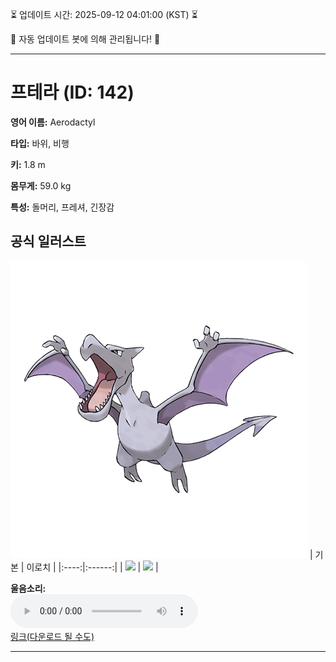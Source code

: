 
⏳ 업데이트 시간: 2025-09-12 04:01:00 (KST) ⏳

🤖 자동 업데이트 봇에 의해 관리됩니다! 🤖

---

# 프테라 (ID: 142)
**영어 이름:** Aerodactyl

**타입:** 바위, 비행

**키:** 1.8 m

**몸무게:** 59.0 kg

**특성:** 돌머리, 프레셔, 긴장감

## 공식 일러스트
![](https://raw.githubusercontent.com/PokeAPI/sprites/master/sprites/pokemon/other/official-artwork/142.png)
| 기본 | 이로치 |
|:----:|:------:|
| <img src="http://play.pokemonshowdown.com/sprites/ani/aerodactyl.gif" width="200"> | <img src="http://play.pokemonshowdown.com/sprites/ani-shiny/aerodactyl.gif" width="200"> |

**울음소리:**<br><audio controls src="https://raw.githubusercontent.com/PokeAPI/cries/main/cries/pokemon/latest/142.ogg"></audio><br> [링크(다운로드 될 수도)](https://raw.githubusercontent.com/PokeAPI/cries/main/cries/pokemon/latest/142.ogg)


---
